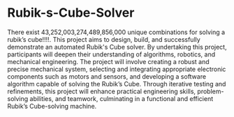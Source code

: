 # Rubik-s-Cube-Solver

There exist 43,252,003,274,489,856,000 unique combinations for solving a rubik’s cube!!!!.
This project aims to design, build, and successfully demonstrate an automated Rubik's Cube solver. By undertaking this project, participants will deepen their understanding of algorithms, robotics, and mechanical engineering. The project will involve creating a robust and precise mechanical system, selecting and integrating appropriate electronic components such as motors and sensors, and developing a software algorithm capable of solving the Rubik’s Cube. Through iterative testing and refinements, this project will enhance practical engineering skills, problem-solving abilities, and teamwork, culminating in a functional and efficient Rubik’s Cube-solving machine.
